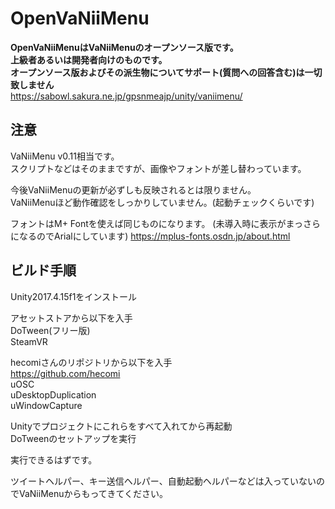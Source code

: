 # OpenVaNiiMenu
**OpenVaNiiMenuはVaNiiMenuのオープンソース版です。**  
**上級者あるいは開発者向けのものです。**  
**オープンソース版およびその派生物についてサポート(質問への回答含む)は一切致しません**  
https://sabowl.sakura.ne.jp/gpsnmeajp/unity/vaniimenu/  
  

## 注意

VaNiiMenu v0.11相当です。  
スクリプトなどはそのままですが、画像やフォントが差し替わっています。   
  
今後VaNiiMenuの更新が必ずしも反映されるとは限りません。  
VaNiiMenuほど動作確認をしっかりしていません。(起動チェックくらいです)

フォントはM+ Fontを使えば同じものになります。
(未導入時に表示がまっさらになるのでArialにしています)
https://mplus-fonts.osdn.jp/about.html

## ビルド手順
Unity2017.4.15f1をインストール   
 
アセットストアから以下を入手   
DoTween(フリー版)   
SteamVR   

hecomiさんのリポジトリから以下を入手  
https://github.com/hecomi   
uOSC   
uDesktopDuplication   
uWindowCapture   

Unityでプロジェクトにこれらをすべて入れてから再起動  
DoTweenのセットアップを実行  
  
実行できるはずです。  
  
ツイートヘルパー、キー送信ヘルパー、自動起動ヘルパーなどは入っていないのでVaNiiMenuからもってきてください。  
